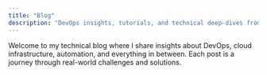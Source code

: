 ```yaml
---
title: "Blog"
description: "DevOps insights, tutorials, and technical deep-dives from the terminal"
---
```


Welcome to my technical blog where I share insights about DevOps, cloud infrastructure, automation, and everything in between. Each post is a journey through real-world challenges and solutions.